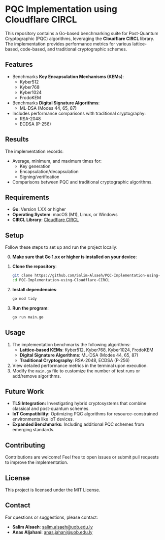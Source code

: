 # PQC Implementation using Cloudflare CIRCL

This repository contains a Go-based benchmarking suite for Post-Quantum Cryptographic (PQC) algorithms, leveraging the **Cloudflare CIRCL** library. The implementation provides performance metrics for various lattice-based, code-based, and traditional cryptographic schemes.

## Features
- Benchmarks **Key Encapsulation Mechanisms (KEMs)**:
  - Kyber512
  - Kyber768
  - Kyber1024
  - FrodoKEM
- Benchmarks **Digital Signature Algorithms**:
  - ML-DSA (Modes 44, 65, 87)
- Includes performance comparisons with traditional cryptography:
  - RSA-2048
  - ECDSA (P-256)

## Results
The implementation records:
- Average, minimum, and maximum times for:
  - Key generation
  - Encapsulation/decapsulation
  - Signing/verification
- Comparisons between PQC and traditional cryptographic algorithms.

## Requirements
- **Go**: Version 1.XX or higher
- **Operating System**: macOS (M1), Linux, or Windows
- **CIRCL Library**: [Cloudflare CIRCL](https://github.com/cloudflare/circl)

## Setup
Follow these steps to set up and run the project locally:


0. **Make sure that Go 1.xx or higher is installed on your device**:
1. **Clone the repository**:
    ```bash
    git clone https://github.com/Salim-Alsaeh/PQC-Implementation-using-Cloudflare-CIRCL.git
    cd PQC-Implementation-using-Cloudflare-CIRCL
    ```

2. **Install dependencies**:
    ```bash
    go mod tidy
    ```

3. **Run the program**:
    ```bash
    go run main.go
    ```

## Usage
1. The implementation benchmarks the following algorithms:
    - **Lattice-based KEMs**: Kyber512, Kyber768, Kyber1024, FrodoKEM
    - **Digital Signature Algorithms**: ML-DSA (Modes 44, 65, 87)
    - **Traditional Cryptography**: RSA-2048, ECDSA (P-256)
2. View detailed performance metrics in the terminal upon execution.
3. Modify the `main.go` file to customize the number of test runs or add/remove algorithms.

## Future Work
- **TLS Integration:** Investigating hybrid cryptosystems that combine classical and post-quantum schemes.
- **IoT Compatibility:** Optimizing PQC algorithms for resource-constrained environments like IoT devices.
- **Expanded Benchmarks:** Including additional PQC schemes from emerging standards.

## Contributing
Contributions are welcome! Feel free to open issues or submit pull requests to improve the implementation.

## License
This project is licensed under the MIT License.

## Contact
For questions or suggestions, please contact:
- **Salim Alsaeh**: salim.alsaeh@uob.edu.ly
- **Anas Aljahani**: anas.jahani@uob.edu.ly
